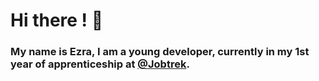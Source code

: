 # Hi there ! 👋

### My name is Ezra, I am a young developer, currently in my 1st year of apprenticeship at [@Jobtrek](https://github.com/jobtrek).

